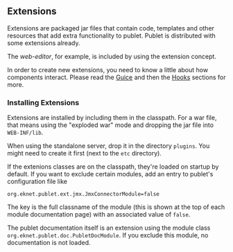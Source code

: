 ## Extensions

Extensions are packaged jar files that contain code, templates and other
resources that add extra functionality to publet. Publet is distributed with
some extensions already.

The _web-editor_, for example, is included by using the extension concept.

In order to create new extensions, you need to know a little about how components
interact. Please read the [Guice](ext_guice.html) and then the [Hooks](ext_hooks.html)
sections for more.

### Installing Extensions

Extensions are installed by including them in the classpath. For a war file, that means using
the "exploded war" mode and dropping the jar file into `WEB-INF/lib`.

When using the standalone server, drop it in the directory `plugins`. You
might need to create it first (next to the `etc` directory).

If the extenions classes are on the classpath, they're loaded on startup by default. If you
want to exclude certain modules, add an entry to publet's configuration file like

    org.eknet.publet.ext.jmx.JmxConnectorModule=false

The key is the full classname of the module (this is shown at the top of each module
documentation page) with an associated value of `false`.

The publet documentation itself is an extension using the module class `org.eknet.publet.doc.PubletDocModule`.
If you exclude this module, no documentation is not loaded.
